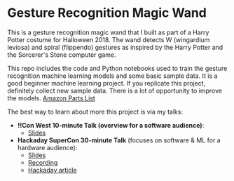# Gesture Recognition Magic Wand

This is a gesture recognition magic wand that I built as part of a Harry Potter costume for Halloween 2018. The wand detects W (wingardium leviosa) and spiral (flippendo) gestures as inspired by the Harry Potter and the Sorcerer's Stone computer game. 

This repo includes the code and Python notebooks used to train the gesture recognition machine learning models and some basic sample data. It is a good beginner machine learning project. If you replicate this project, definitely collect new sample data. There is a lot of opportunity to improve the models.
[Amazon Parts List](https://smile.amazon.com/hz/wishlist/ls/16SIC5RKC32TC/ref=cm_go_nav_hz?sa-no-redirect=1)

The best way to learn about more this project is via my talks:

* **!!Con West 10-minute Talk (overview for a software audience)**: 
  * [Slides](https://docs.google.com/presentation/d/1J6dr6d0nctz3JKKMtB953UbnAGXBKAVPuCJRUvJ6pq4/edit#slide=id.g506f957dc8_0_2)
* **Hackaday SuperCon 30-minute Talk** (focuses on software & ML for a hardware audience): 
  * [Slides](https://docs.google.com/presentation/d/1LbuU7NLAn-FrC9OWS_YPspzu23jBHELe89zSmYk8TOE/edit#slide=id.p) 
  * [Recording](https://www.youtube.com/watch?v=EhxpWL65QFM)
  * [Hackaday article](https://hackaday.com/2018/12/07/magic-wand-learns-spells-through-machine-learning-and-an-imu/)

